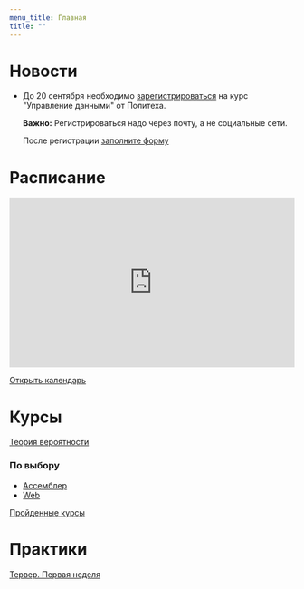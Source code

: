 ```yaml
---
menu_title: Главная
title: ""
---
```

# Новости

* До 20 сентября необходимо [зарегистрироваться]([https://openedu.ru/course/spbstu/DATAM/]()) на курс "Управление данными" от Политеха.

  **Важно:** Регистрироваться надо через почту, а не социальные сети.

  После регистрации [заполните форму](https://goo.gl/forms/kCT9fTuUu2MiD8xz2)

# Расписание

<iframe src="https://calendar.google.com/calendar/embed?showTitle=0&amp;showNav=0&amp;showDate=0&amp;showPrint=0&amp;showTabs=0&amp;showCalendars=0&amp;showTz=0&amp;mode=AGENDA&amp;height=300&amp;wkst=2&amp;bgcolor=%23ffffff&amp;src=cijps4dd37nh36sd4pctbt5m9k%40group.calendar.google.com&amp;color=%235A6986&amp;ctz=Asia%2FYekaterinburg" style="border-width:0" width="100%" height="300" frameborder="0" scrolling="no"></iframe>

[Открыть календарь](calendar)

# Курсы

[Теория вероятности](courses/terver)

### По выбору

- [Ассемблер](assembler)
- [Web](web)

[Пройденные курсы](courses/)

# Практики

[Тервер. Первая неделя](courses/terver/practice/1)	